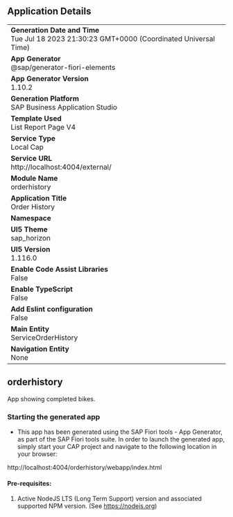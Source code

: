 ## Application Details
|               |
| ------------- |
|**Generation Date and Time**<br>Tue Jul 18 2023 21:30:23 GMT+0000 (Coordinated Universal Time)|
|**App Generator**<br>@sap/generator-fiori-elements|
|**App Generator Version**<br>1.10.2|
|**Generation Platform**<br>SAP Business Application Studio|
|**Template Used**<br>List Report Page V4|
|**Service Type**<br>Local Cap|
|**Service URL**<br>http://localhost:4004/external/
|**Module Name**<br>orderhistory|
|**Application Title**<br>Order History|
|**Namespace**<br>|
|**UI5 Theme**<br>sap_horizon|
|**UI5 Version**<br>1.116.0|
|**Enable Code Assist Libraries**<br>False|
|**Enable TypeScript**<br>False|
|**Add Eslint configuration**<br>False|
|**Main Entity**<br>ServiceOrderHistory|
|**Navigation Entity**<br>None|

## orderhistory

App showing completed bikes.

### Starting the generated app

-   This app has been generated using the SAP Fiori tools - App Generator, as part of the SAP Fiori tools suite.  In order to launch the generated app, simply start your CAP project and navigate to the following location in your browser:

http://localhost:4004/orderhistory/webapp/index.html

#### Pre-requisites:

1. Active NodeJS LTS (Long Term Support) version and associated supported NPM version.  (See https://nodejs.org)



